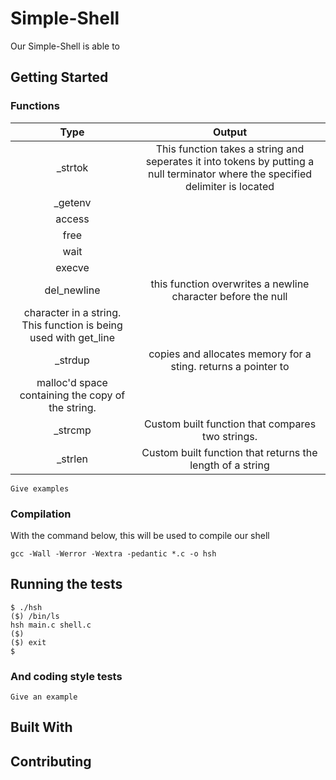 # Simple-Shell

Our Simple-Shell is able to 

## Getting Started


### Functions

| Type  | Output |
|:-----:|:------:|
| _strtok | This function takes a string and seperates it into tokens by putting a null terminator where the specified delimiter is located |
| _getenv | |
| access |  |
| free |  |
| wait | |
| execve | |
| del_newline | this function overwrites a newline character before the null
  character in a string. This function is being used with get_line |
| _strdup | copies and allocates memory for a sting. returns a pointer to
  malloc'd space containing the copy of the string. |
| _strcmp | Custom built function that compares two strings. |
| _strlen | Custom built function that returns the length of a string |


```
Give examples
```

### Compilation

With the command below, this will be used to compile our shell

```
gcc -Wall -Werror -Wextra -pedantic *.c -o hsh
```

## Running the tests


```
$ ./hsh
($) /bin/ls
hsh main.c shell.c
($)
($) exit
$
```

### And coding style tests

```
Give an example
```

## Built With

## Contributing
